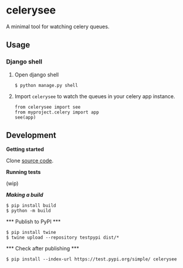 # celerysee

A minimal tool for watching celery queues.

## Usage

### Django shell
1. Open django shell
    ```
    $ python manage.py shell
    ```
2. Import `celerysee` to watch the queues in your celery app instance.

    ```
    from celerysee import see
    from myproject.celery import app
    see(app)
    ```

## Development

**Getting started**

Clone [source code](https://github.com/raiyankamal/celerysee).

**Running tests**

(wip)

***Making a build***

```
$ pip install build
$ python -m build
```


*** Publish to PyPI ***

```
$ pip install twine
$ twine upload --repository testpypi dist/*
```

*** Check after publishing ***

```
$ pip install --index-url https://test.pypi.org/simple/ celerysee
```